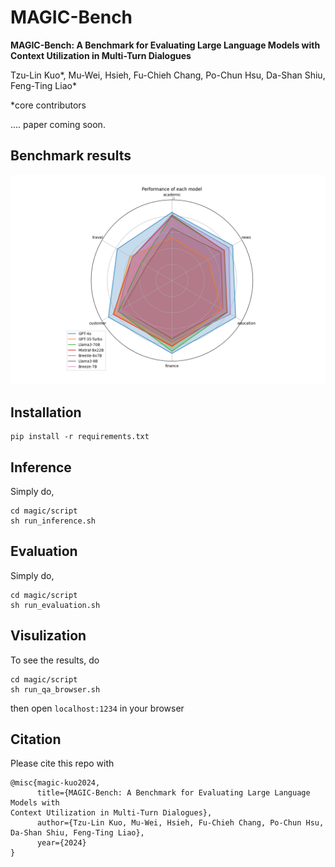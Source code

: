 # MAGIC-Bench

**MAGIC-Bench: A Benchmark for Evaluating Large Language Models with
Context Utilization in Multi-Turn Dialogues**

Tzu-Lin Kuo*, Mu-Wei, Hsieh,
Fu-Chieh Chang, Po-Chun Hsu, Da-Shan Shiu, Feng-Ting Liao*

*core contributors

.... paper coming soon.

## Benchmark results

![model_radar](./asset/model_radar.png)

## Installation
```
pip install -r requirements.txt
```

## Inference
Simply do,
```
cd magic/script
sh run_inference.sh
```

## Evaluation
Simply do,
```
cd magic/script
sh run_evaluation.sh
```

## Visulization
To see the results, do
```
cd magic/script
sh run_qa_browser.sh
```
then open `localhost:1234` in your browser



## Citation
Please cite this repo with
```
@misc{magic-kuo2024,
      title={MAGIC-Bench: A Benchmark for Evaluating Large Language Models with
Context Utilization in Multi-Turn Dialogues},
      author={Tzu-Lin Kuo, Mu-Wei, Hsieh, Fu-Chieh Chang, Po-Chun Hsu, Da-Shan Shiu, Feng-Ting Liao},
      year={2024}
}
```
